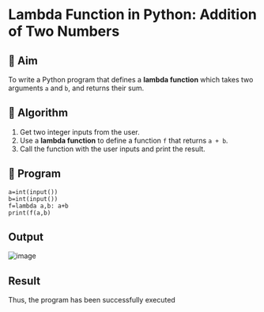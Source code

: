 # Lambda Function in Python: Addition of Two Numbers

## 🎯 Aim
To write a Python program that defines a **lambda function** which takes two arguments `a` and `b`, and returns their sum.

## 🧠 Algorithm
1. Get two integer inputs from the user.
2. Use a **lambda function** to define a function `f` that returns `a + b`.
3. Call the function with the user inputs and print the result.

## 🧾 Program
```
a=int(input())
b=int(input())
f=lambda a,b: a+b
print(f(a,b)
```

## Output
![image](https://github.com/user-attachments/assets/467bb08f-77e6-4a08-a3f5-8d22bc97de67)


## Result
Thus, the program has been successfully executed
